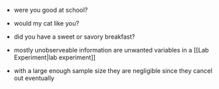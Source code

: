 - were you good at school?
- would my cat like you?
- did you have a sweet or savory breakfast?

- mostly unobserveable information are unwanted variables in a [[Lab Experiment|lab experiment]] 
- with a large enough sample size they are negligible since they cancel out eventually